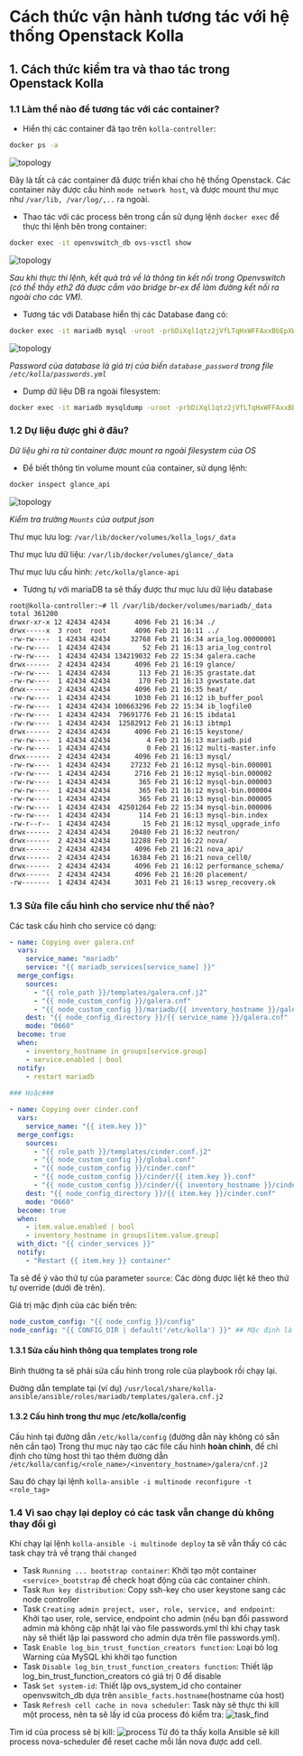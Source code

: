 # Cách thức vận hành tương tác với hệ thống Openstack Kolla

## 1. Cách thức kiểm tra và thao tác trong Openstack Kolla

### 1.1 Làm thể nào để tương tác với các container?
- Hiển thị các container đã tạo trên `kolla-controller`:
```sh
docker ps -a
```
![topology](../ima/kolla-multinode-ubuntu02.png)

Đây là tất cả các container đã được triển khai cho hệ thống Openstack. Các container này được cấu hình `mode network host`, và được mount thư mục như `/var/lib, /var/log/,..` ra ngoài.

- Thao tác với các process bên trong cần sử dụng lệnh `docker exec` để thực thi lệnh bên trong container:
```sh
docker exec -it openvswitch_db ovs-vsctl show
```
![topology](../ima/kolla-multinode-ubuntu03.png)

*Sau khi thực thi lệnh, kết quả trả về là thông tin kết nối trong Openvswitch (có thể thấy eth2 đã được cắm vào bridge br-ex để làm đường kết nối ra ngoài cho các VM).*

- Tương tác với Database  hiển thị các Database đang có:

```sh
docker exec -it mariadb mysql -uroot -prbDiXql1qtz2jVfLTqHxWFFAxxBbEpXWpYp55GEk -e'show databases'
```

![topology](../ima/kolla-multinode-ubuntu04.png)

*Password của database là giá trị của biến `database_password` trong file `/etc/kolla/passwords.yml`*
- Dump dữ liệu DB ra ngoài filesystem:
```sh
docker exec -it mariadb mysqldump -uroot -prbDiXql1qtz2jVfLTqHxWFFAxxBbEpXWpYp55GEk keystone > vinhtestdumpDB.sql
```
### 1.2 Dự liệu được ghi ở đâu?
*Dữ liệu ghi ra từ container được mount ra ngoài filesystem của OS*
- Để biết thông tin volume mount của container, sử dụng lệnh:

```sh
docker inspect glance_api
```

![topology](../ima/kolla-multinode-ubuntu05.png)

*Kiểm tra trường `Mounts` của output json*


Thư mục lưu log: `/var/lib/docker/volumes/kolla_logs/_data`
    
Thư mục lưu dữ liệu: `/var/lib/docker/volumes/glance/_data`
    
Thư mục lưu cấu hình: `/etc/kolla/glance-api`

- Tương tự với mariaDB ta sẽ thấy được thư mục lưu dữ liệu database
```sh
root@kolla-controller:~# ll /var/lib/docker/volumes/mariadb/_data
total 361200
drwxr-xr-x 12 42434 42434      4096 Feb 21 16:34 ./
drwx-----x  3 root  root       4096 Feb 21 16:11 ../
-rw-rw----  1 42434 42434     32768 Feb 21 16:34 aria_log.00000001
-rw-rw----  1 42434 42434        52 Feb 21 16:13 aria_log_control
-rw-rw----  1 42434 42434 134219032 Feb 22 15:34 galera.cache
drwx------  2 42434 42434      4096 Feb 21 16:19 glance/
-rw-rw----  1 42434 42434       113 Feb 21 16:35 grastate.dat
-rw-rw----  1 42434 42434       170 Feb 21 16:13 gvwstate.dat
drwx------  2 42434 42434      4096 Feb 21 16:35 heat/
-rw-rw----  1 42434 42434      1030 Feb 21 16:12 ib_buffer_pool
-rw-rw----  1 42434 42434 100663296 Feb 22 15:34 ib_logfile0
-rw-rw----  1 42434 42434  79691776 Feb 21 16:15 ibdata1
-rw-rw----  1 42434 42434  12582912 Feb 21 16:13 ibtmp1
drwx------  2 42434 42434      4096 Feb 21 16:15 keystone/
-rw-rw----  1 42434 42434         4 Feb 21 16:13 mariadb.pid
-rw-rw----  1 42434 42434         0 Feb 21 16:12 multi-master.info
drwx------  2 42434 42434      4096 Feb 21 16:13 mysql/
-rw-rw----  1 42434 42434     27232 Feb 21 16:12 mysql-bin.000001
-rw-rw----  1 42434 42434      2716 Feb 21 16:12 mysql-bin.000002
-rw-rw----  1 42434 42434       365 Feb 21 16:12 mysql-bin.000003
-rw-rw----  1 42434 42434       365 Feb 21 16:12 mysql-bin.000004
-rw-rw----  1 42434 42434       365 Feb 21 16:13 mysql-bin.000005
-rw-rw----  1 42434 42434  42501264 Feb 22 15:34 mysql-bin.000006
-rw-rw----  1 42434 42434       114 Feb 21 16:13 mysql-bin.index
-rw-r--r--  1 42434 42434        15 Feb 21 16:12 mysql_upgrade_info
drwx------  2 42434 42434     20480 Feb 21 16:32 neutron/
drwx------  2 42434 42434     12288 Feb 21 16:22 nova/
drwx------  2 42434 42434      4096 Feb 21 16:21 nova_api/
drwx------  2 42434 42434     16384 Feb 21 16:21 nova_cell0/
drwx------  2 42434 42434      4096 Feb 21 16:12 performance_schema/
drwx------  2 42434 42434      4096 Feb 21 16:20 placement/
-rw-------  1 42434 42434      3031 Feb 21 16:13 wsrep_recovery.ok
```

### 1.3 Sửa file cấu hình cho service như thế nào?
Các task cấu hình cho service có dạng:
```yml
- name: Copying over galera.cnf
  vars:
    service_name: "mariadb"
    service: "{{ mariadb_services[service_name] }}"
  merge_configs:
    sources:
      - "{{ role_path }}/templates/galera.cnf.j2"
      - "{{ node_custom_config }}/galera.cnf"
      - "{{ node_custom_config }}/mariadb/{{ inventory_hostname }}/galera.cnf"
    dest: "{{ node_config_directory }}/{{ service_name }}/galera.cnf"
    mode: "0660"
  become: true
  when:
    - inventory_hostname in groups[service.group]
    - service.enabled | bool
  notify:
    - restart mariadb
    
### Hoặc###

- name: Copying over cinder.conf
  vars:
    service_name: "{{ item.key }}"
  merge_configs:
    sources:
      - "{{ role_path }}/templates/cinder.conf.j2"
      - "{{ node_custom_config }}/global.conf"
      - "{{ node_custom_config }}/cinder.conf"
      - "{{ node_custom_config }}/cinder/{{ item.key }}.conf"
      - "{{ node_custom_config }}/cinder/{{ inventory_hostname }}/cinder.conf"
    dest: "{{ node_config_directory }}/{{ item.key }}/cinder.conf"
    mode: "0660"
  become: true
  when:
    - item.value.enabled | bool
    - inventory_hostname in groups[item.value.group]
  with_dict: "{{ cinder_services }}"
  notify:
    - "Restart {{ item.key }} container"
```
Ta sẽ để ý vào thứ tự của  parameter `source`: Các dòng được liệt kê theo thứ tự override (dưới đè trên).

Giá trị mặc định của các biến trên:
```yml
node_custom_config: "{{ node_config }}/config"
node_config: "{{ CONFIG_DIR | default('/etc/kolla') }}" ## Mặc định là /etc/kolla
```

#### 1.3.1 Sửa cấu hình thông qua templates trong role
Bình thường ta sẽ phải sửa cấu hình trong role của playbook rồi chạy lại.

Đường dẫn template tại (ví dụ) `/usr/local/share/kolla-ansible/ansible/roles/mariadb/templates/galera.cnf.j2`

#### 1.3.2 Cấu hình trong thư mục /etc/kolla/config

Cấu hình tại đường dẫn `/etc/kolla/config` (đường dẫn này không có sẵn nên cần tạo)
Trong thư mục này tạo các file cấu hình **hoàn chỉnh**, để chỉ định cho từng host thì tạo thêm đường dẫn `/etc/kolla/config/<role_name>/<inventory_hostname>/galera/cnf.j2`


Sau đó chạy lại lệnh `kolla-ansible -i multinode reconfigure -t <role_tag>`

### 1.4 Vì sao chạy lại deploy có các task vẫn change dù không thay đổi gì

Khi chạy lại lệnh `kolla-ansible -i multinode deploy` ta sẽ vẫn thấy có các task chạy trả về trạng thái `changed`
- Task `Running ... bootstrap container`: Khởi tạo một container `<service>_bootstrap` để check hoạt động của các container chính.
- Task `Run key distribution`: Copy ssh-key cho user keystone sang các node controller
- Task `Creating admin project, user, role, service, and endpoint`: Khởi tạo user, role, service, endpoint cho admin (nếu bạn đổi password admin mà không cập nhật lại vào file passwords.yml thì khi chạy task này sẽ thiết lập lại password cho admin dựa trên file passwords.yml).
- Task `Enable log_bin_trust_function_creators function`: Loại bỏ log Warning của MySQL khi khởi tạo function
- Task `Disable log_bin_trust_function_creators function`: Thiết lập log_bin_trust_function_creators có giá trị 0 để disable
- Task `Set system-id`: Thiết lập ovs_system_id cho container openvswitch_db dựa trên `ansible_facts.hostname`(hostname của host)
- Task `Refresh cell cache in nova scheduler`:
Task này sẽ thực thi kill một process, nên ta sẽ lấy id của process đó kiểm tra: 
![task_find](../ima/kolla-multinode-ubuntu06.png)

Tìm id của process sẽ bị kill:
![process](../ima/kolla-multinode-ubuntu07.png)
Từ đó ta thấy kolla Ansible sẽ kill process nova-scheduler để reset cache mỗi lần nova được add cell.